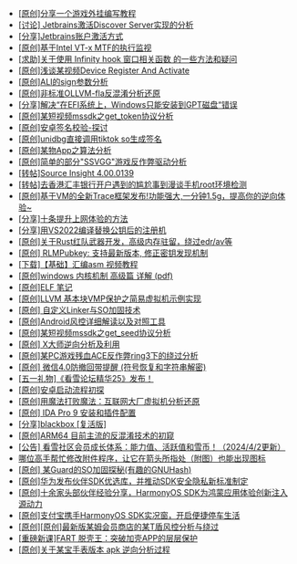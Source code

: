 + [[原创]分享一个游戏外挂编写教程](https://bbs.kanxue.com/thread-286912.htm)
+ [[讨论] Jetbrains激活Discover Server实现的分析](https://bbs.kanxue.com/thread-283941.htm)
+ [[分享]Jetbrains账户激活方式](https://bbs.kanxue.com/thread-284298.htm)
+ [[原创]基于Intel VT-x MTF的执行监视](https://bbs.kanxue.com/thread-287146.htm)
+ [[求助]关于使用 Infinity hook 窗口相关函数 的一些方法和疑问](https://bbs.kanxue.com/thread-287315.htm)
+ [[原创]浅谈某视频Device Register And Activate](https://bbs.kanxue.com/thread-287316.htm)
+ [[原创]ALI的sign参数分析](https://bbs.kanxue.com/thread-284292.htm)
+ [[原创]非标准OLLVM-fla反混淆分析还原](https://bbs.kanxue.com/thread-286549.htm)
+ [[分享]解决“在EFI系统上，Windows只能安装到GPT磁盘“错误](https://bbs.kanxue.com/thread-287299.htm)
+ [[原创]某短视频mssdk之get_token协议分析](https://bbs.kanxue.com/thread-287008.htm)
+ [[原创]安卓签名校验-探讨](https://bbs.kanxue.com/thread-285647.htm)
+ [[原创]unidbg直接调用tiktok so生成签名](https://bbs.kanxue.com/thread-285623.htm)
+ [[原创]某物App之算法分析](https://bbs.kanxue.com/thread-287289.htm)
+ [[原创]简单的部分"SSVGG"游戏反作弊驱动分析](https://bbs.kanxue.com/thread-286409.htm)
+ [[转帖]Source Insight 4.00.0139](https://bbs.kanxue.com/thread-282312.htm)
+ [[转帖]去香港汇丰银行开户遇到的尴尬事到漫谈手机root环境检测](https://bbs.kanxue.com/thread-285754.htm)
+ [[原创]基于VM的全新Trace框架发布!功能强大,一分钟1.5g，提高你的逆向体验~](https://bbs.kanxue.com/thread-285471.htm)
+ [[分享]十条提升上网体验的方法](https://bbs.kanxue.com/thread-287318.htm)
+ [[分享]用VS2022编译替换公钥后的注册机](https://bbs.kanxue.com/thread-280492.htm)
+ [[原创]关于Rust红队武器开发，高级内存驻留，绕过edr/av等](https://bbs.kanxue.com/thread-286302.htm)
+ [[原创] RLMPubkey: 支持最新版本, 修正密钥发现机制](https://bbs.kanxue.com/thread-284203.htm)
+ [[下载]【基础】汇编asm 视频教程](https://bbs.kanxue.com/thread-287248.htm)
+ [[原创]windows 内核机制 高级篇 详解 (pdf)](https://bbs.kanxue.com/thread-273424.htm)
+ [[原创]ELF 笔记](https://bbs.kanxue.com/thread-287319.htm)
+ [[原创]LLVM 基本块VMP保护之简易虚拟机示例实现](https://bbs.kanxue.com/thread-287259.htm)
+ [[原创] 自定义Linker与SO加固技术](https://bbs.kanxue.com/thread-287254.htm)
+ [[原创]Android风控详细解读以及对照工具](https://bbs.kanxue.com/thread-286120.htm)
+ [[原创]某短视频mssdk之get_seed协议分析](https://bbs.kanxue.com/thread-287288.htm)
+ [[原创] X大师逆向分析及利用](https://bbs.kanxue.com/thread-287306.htm)
+ [[原创]某PC游戏残血ACE反作弊ring3下的绕过分析](https://bbs.kanxue.com/thread-284667.htm)
+ [[原创] 微信4.0防撤回带提醒 (符号恢复和字符串解密)](https://bbs.kanxue.com/thread-286611.htm)
+ [[五一礼物]《看雪论坛精华25》发布！](https://bbs.kanxue.com/thread-286713.htm)
+ [[原创]安卓启动流程初探](https://bbs.kanxue.com/thread-285949.htm)
+ [[原创]用魔法打败魔法：互联网大厂虚拟机分析还原](https://bbs.kanxue.com/thread-286441.htm)
+ [[原创] IDA Pro 9 安装和插件配置](https://bbs.kanxue.com/thread-285604.htm)
+ [[分享]blackbox [复活版]](https://bbs.kanxue.com/thread-286308.htm)
+ [[原创]ARM64 目前主流的反混淆技术的初窥](https://bbs.kanxue.com/thread-285567.htm)
+ [[公告] 看雪社区会员成长体系：能力值、活跃值和雪币！（2024/4/2更新）](https://bbs.kanxue.com/thread-260144.htm)
+ [哪位高手帮忙修改附件程序，让它在箭头所指处（附图）也能出现图标](https://bbs.kanxue.com/thread-287321.htm)
+ [[原创] 某Guard的SO加固探秘(有趣的GNUHash)](https://bbs.kanxue.com/thread-287303.htm)
+ [[原创]华为发布伙伴SDK优选库，并推动SDK安全隐私新标准制定](https://bbs.kanxue.com/thread-287324.htm)
+ [[原创]十余家头部伙伴经验分享，HarmonyOS SDK为鸿蒙应用体验创新注入源动力](https://bbs.kanxue.com/thread-287323.htm)
+ [[原创]支付宝携手HarmonyOS SDK实况窗，开启便捷停车生活](https://bbs.kanxue.com/thread-287322.htm)
+ [[原创][原创]最新版某姆会员商店的某T盾风控分析与绕过](https://bbs.kanxue.com/thread-286243.htm)
+ [[重磅新课]FART 脱壳王：突破加壳APP的层层保护](https://bbs.kanxue.com/thread-282921.htm)
+ [[原创]关于某宝手表版本 apk 逆向分析过程](https://bbs.kanxue.com/thread-287025.htm)
